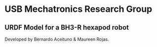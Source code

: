 # USB Mechatronics Research Group
## URDF Model for a BH3-R hexapod robot

Developed by Bernardo Aceituno & Maureen Rojas.
